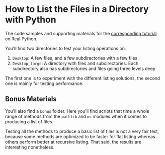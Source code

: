 # How to List the Files in a Directory with Python

The code samples and supporting materials for the [corresponding tutorial](https://realpython.com/[PLACEHOLDER]) on Real Python.

You'll find two directories to test your listing operations on:

1. `Desktop`: A few files, and a few subdirectories with a few files
2. `Desktop_large`: A directory with files and subdirectories. Each subdirectory also has subdirectories and files going three levels deep.

The first one is to experiment with the different listing solutions, the second one is mainly for testing performance.

## Bonus Materials

You'll also find a `bonus` folder. Here you'll find scripts that time a whole range of methods from the `pathlib` and `os` modules when it comes to producing a list of files.

Testing all the methods to produce a basic list of files is not a very fair test, because some methods are optimized to be faster for flat listing whereas others perform better at recursive listing. That said, the results are interesting nonetheless.
